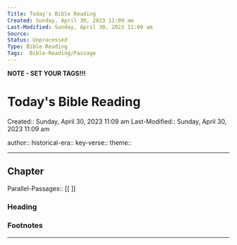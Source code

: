 ```yaml
---
Title: Today's Bible Reading
Created: Sunday, April 30, 2023 11:09 am
Last-Modified: Sunday, April 30, 2023 11:09 am
Source: 
Status: Unprocessed
Type: Bible Reading
Tags:  Bible-Reading/Passage
---
```


**NOTE - SET YOUR TAGS!!!**


# Today's Bible Reading
Created:: Sunday, April 30, 2023 11:09 am
Last-Modified:: Sunday, April 30, 2023 11:09 am

author:: 
historical-era:: 
key-verse:: 
theme:: 

---

## Chapter
Parallel-Passages:: [[ ]]

### Heading



### Footnotes


---


